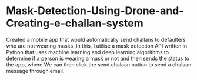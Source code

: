 # Mask-Detection-Using-Drone-and-Creating-e-challan-system
Created a mobile app that would automatically send challans to defaulters who are not wearing masks. In this, I utilise a mask detection API written in Python that uses machine learning and deep learning algorithms to determine if a person is wearing a mask or not and then sends the status to the app, where We can then click the send chalaan button to send a chalaan message through email.
